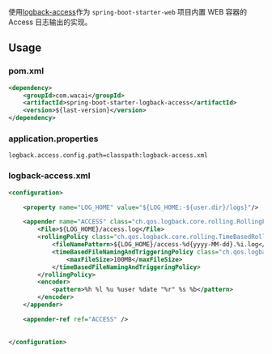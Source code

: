 使用[logback-access](http://logback.qos.ch/access.html)作为 `spring-boot-starter-web` 项目内置 WEB 容器的 Access 日志输出的实现。

## Usage

### pom.xml

```xml
<dependency>
    <groupId>com.wacai</groupId>
    <artifactId>spring-boot-starter-logback-access</artifactId>
    <version>${last-version}</version>
</dependency>

```

### application.properties

```
logback.access.config.path=classpath:logback-access.xml
```

### logback-access.xml

```xml
<configuration>

    <property name="LOG_HOME" value="${LOG_HOME:-${user.dir}/logs}"/>

    <appender name="ACCESS" class="ch.qos.logback.core.rolling.RollingFileAppender">
        <File>${LOG_HOME}/access.log</File>
        <rollingPolicy class="ch.qos.logback.core.rolling.TimeBasedRollingPolicy">
            <fileNamePattern>${LOG_HOME}/access-%d{yyyy-MM-dd}.%i.log</fileNamePattern>
            <timeBasedFileNamingAndTriggeringPolicy class="ch.qos.logback.core.rolling.SizeAndTimeBasedFNATP">
                <maxFileSize>100MB</maxFileSize>
            </timeBasedFileNamingAndTriggeringPolicy>
        </rollingPolicy>
        <encoder>
            <pattern>%h %l %u %user %date "%r" %s %b</pattern>
        </encoder>
    </appender>

    <appender-ref ref="ACCESS" />
    
    
</configuration>
```